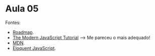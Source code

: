 # Aula 05

Fontes:

- [Roadmap](https://roadmap.sh/javascript).
- [The Modern JavaScript Tutorial](https://javascript.info/) --> Me pareceu o mais adequado!
- [MDN](https://developer.mozilla.org/pt-BR/docs/Web/JavaScript).
- [Eloquent JavaScript](https://eloquentjavascript.net/).